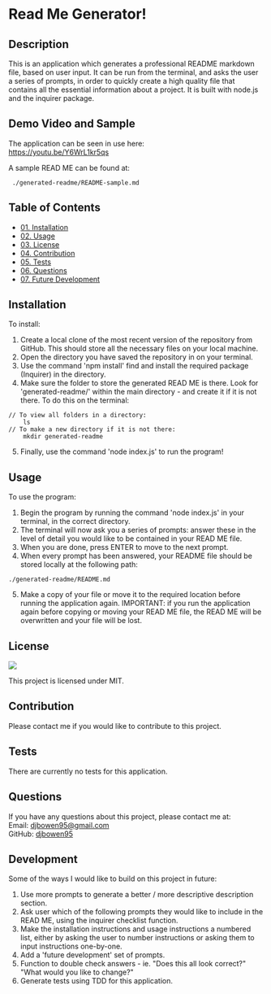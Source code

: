 
# Read Me Generator!
## Description
This is an application which generates a professional README markdown file, based on user input. It can be run from the terminal, and asks the user a series of prompts, in order to quickly create a high quality file that contains all the essential information about a project. It is built with node.js and the inquirer package.

## Demo Video and Sample
The application can be seen in use here:  
https://youtu.be/Y6WrL1kr5qs

A sample READ ME can be found at:
```
 ./generated-readme/README-sample.md
```
    
## Table of Contents
    
* [01. Installation](#installation)
* [02. Usage](#usage)
* [03. License](#license)
* [04. Contribution](#contribution)
* [05. Tests](#tests)
* [06. Questions](#questions)
* [07. Future Development](#development)
    
## Installation
To install:  
1.  Create a local clone of the most recent version of the repository from GitHub. This should store all the necessary files on your local machine.  
2. Open the directory you have saved the repository in on your terminal.  
3. Use the command 'npm install' find and install the required package (Inquirer) in the directory.  
4. Make sure the folder to store the generated READ ME is there. Look for 'generated-readme/' within the main directory - and create it if it is not there. To do this on the terminal:
```
// To view all folders in a directory:
    ls
// To make a new directory if it is not there:
    mkdir generated-readme
```
5. Finally, use the command 'node index.js' to run the program!

## Usage
To use the program:  
1. Begin the program by running the command 'node index.js' in your terminal, in the correct directory.  
2. The terminal will now ask you a series of prompts: answer these in the level of detail you would like to be contained in your READ ME file.  
3. When you are done, press ENTER to move to the next prompt.  
4. When every prompt has been answered, your README file should be stored locally at the following path:  
``` 
./generated-readme/README.md
```
5. Make a copy of your file or move it to the required location before running the application again. IMPORTANT: if you run the application again before copying or moving your READ ME file, the READ ME will be overwritten and your file will be lost. 

## License
<img src="https://img.shields.io/badge/license-MIT-green.svg">  

This project is licensed under MIT.
    
## Contribution
Please contact me if you would like to contribute to this project.

## Tests
There are currently no tests for this application.

## Questions
If you have any questions about this project, please contact me at:  
Email: djbowen95@gmail.com  
GitHub: [djbowen95](https://github.com/djbowen95)  

## Development
Some of the ways I would like to build on this project in future:  
1. Use more prompts to generate a better / more descriptive description section.
2. Ask user which of the following prompts they would like to include in the READ ME, using the inquirer checklist function.
3. Make the installation instructions and usage instructions a numbered list, either by asking the user to number instructions or asking them to input instructions one-by-one.
4. Add a 'future development' set of prompts.
5. Function to double check answers - ie. "Does this all look correct?" "What would you like to change?"
6. Generate tests using TDD for this application. 